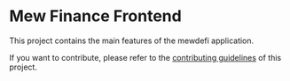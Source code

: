# Mew Finance Frontend

This project contains the main features of the mewdefi application.

If you want to contribute, please refer to the [contributing guidelines](./CONTRIBUTING.md) of this project.

